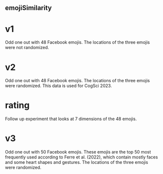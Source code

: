 ## emojiSimilarity
# v1
Odd one out with 48 Facebook emojis. The locations of the three emojis were not randomized.

# v2
Odd one out with 48 Facebook emojis. The locations of the three emojis were randomized. This data is used for CogSci 2023.

# rating
Follow up experiment that looks at 7 dimensions of the 48 emojis.

# v3
Odd one out with 50 Facebook emojis. These emojis are the top 50 most frequently used according to Ferre et al. (2022), which contain mostly faces and some heart shapes and gestures. The locations of the three emojis were randomized.